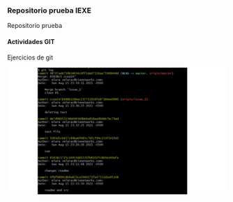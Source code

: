 ### Repositorio prueba IEXE 

Repositorio prueba 

#### Actividades GIT 

Ejercicios de git


![](src/historial_commits.jpg)